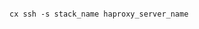 <!-- layout:code post: 2015-09-02-multi-cert_haproxy_3.-login-to-your-haproxy-serv -->

```

cx ssh -s stack_name haproxy_server_name

```
